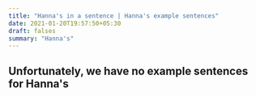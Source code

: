 ```yaml
---
title: "Hanna's in a sentence | Hanna's example sentences"
date: 2021-01-20T19:57:50+05:30
draft: falses
summary: "Hanna's"
---
```

## Unfortunately, we have no example sentences for Hanna's                 
